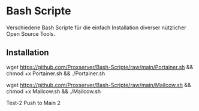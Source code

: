 # Bash Scripte

Verschiedene Bash Scripte für die einfach Installation diverser nützlicher Open Source Tools.

## Installation

wget https://github.com/Proxserver/Bash-Scripte/raw/main/Portainer.sh 
&& chmod +x Portainer.sh &&
./Portainer.sh  

wget https://github.com/Proxserver/Bash-Scripte/raw/main/Mailcow.sh 
&& chmod +x Mailcow.sh &&
./Mailcow.sh  

Test-2 Push to Main 2